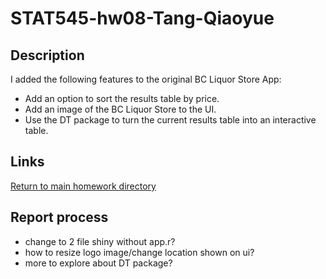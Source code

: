 # STAT545-hw08-Tang-Qiaoyue

## Description
I added the following features to the original BC Liquor Store App:
- Add an option to sort the results table by price.
- Add an image of the BC Liquor Store to the UI.
- Use the DT package to turn the current results table into an interactive table.


## Links

[]()

[Return to main homework directory](https://github.com/qiaoyuet/STAT545-hw-Tang-Qiaoyue)

## Report process
- change to 2 file shiny without app.r?
- how to resize logo image/change location shown on ui?
- more to explore about DT package?